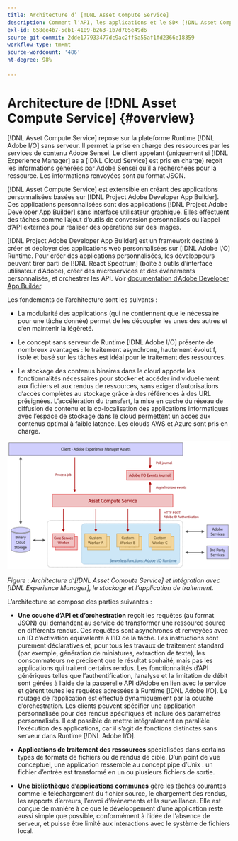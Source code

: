 ```yaml
---
title: Architecture d’ [!DNL Asset Compute Service]
description: Comment l’API, les applications et le SDK [!DNL Asset Compute Service] fonctionnent ensemble pour fournir un service de traitement des ressources natif dans le cloud.
exl-id: 658ee4b7-5eb1-4109-b263-1b7d705e49d6
source-git-commit: 2dde177933477dc9ac2ff5a55af1fd2366e18359
workflow-type: tm+mt
source-wordcount: '486'
ht-degree: 98%

---
```


# Architecture de [!DNL Asset Compute Service] {#overview}

[!DNL Asset Compute Service] repose sur la plateforme Runtime [!DNL Adobe I/O] sans serveur. Il permet la prise en charge des ressources par les services de contenu Adobe Sensei. Le client appelant (uniquement si [!DNL Experience Manager] as a [!DNL Cloud Service] est pris en charge) reçoit les informations générées par Adobe Sensei qu’il a recherchées pour la ressource. Les informations renvoyées sont au format JSON.

[!DNL Asset Compute Service] est extensible en créant des applications personnalisées basées sur [!DNL Project Adobe Developer App Builder]. Ces applications personnalisées sont des applications [!DNL Project Adobe Developer App Builder] sans interface utilisateur graphique. Elles effectuent des tâches comme l’ajout d’outils de conversion personnalisés ou l’appel d’API externes pour réaliser des opérations sur des images.

[!DNL Project Adobe Developer App Builder] est un framework destiné à créer et déployer des applications web personnalisées sur [!DNL Adobe I/O] Runtime. Pour créer des applications personnalisées, les développeurs peuvent tirer parti de [!DNL React Spectrum] (boîte à outils d’interface utilisateur d’Adobe), créer des microservices et des événements personnalisés, et orchestrer les API. Voir [documentation d’Adobe Developer App Builder](https://developer.adobe.com/app-builder/docs/overview).

Les fondements de l’architecture sont les suivants :

* La modularité des applications (qui ne contiennent que le nécessaire pour une tâche donnée) permet de les découpler les unes des autres et d’en maintenir la légèreté.

* Le concept sans serveur de Runtime [!DNL Adobe I/O] présente de nombreux avantages : le traitement asynchrone, hautement évolutif, isolé et basé sur les tâches est idéal pour le traitement des ressources.

* Le stockage des contenus binaires dans le cloud apporte les fonctionnalités nécessaires pour stocker et accéder individuellement aux fichiers et aux rendus de ressources, sans exiger d’autorisations d’accès complètes au stockage grâce à des références à des URL présignées. L’accélération du transfert, la mise en cache du réseau de diffusion de contenu et la co-localisation des applications informatiques avec l’espace de stockage dans le cloud permettent un accès aux contenus optimal à faible latence. Les clouds AWS et Azure sont pris en charge.

![Architecture d’Asset Compute Service](assets/architecture-diagram.png)

*Figure : Architecture d’[!DNL Asset Compute Service] et intégration avec [!DNL Experience Manager], le stockage et l’application de traitement.*

L’architecture se compose des parties suivantes :

* **Une couche d’API et d’orchestration** reçoit les requêtes (au format JSON) qui demandent au service de transformer une ressource source en différents rendus. Ces requêtes sont asynchrones et renvoyées avec un ID d’activation équivalente à l’ID de la tâche. Les instructions sont purement déclaratives et, pour tous les travaux de traitement standard (par exemple, génération de miniatures, extraction de texte), les consommateurs ne précisent que le résultat souhaité, mais pas les applications qui traitent certains rendus. Les fonctionnalités d’API génériques telles que l’authentification, l’analyse et la limitation de débit sont gérées à l’aide de la passerelle API d’Adobe en lien avec le service et gèrent toutes les requêtes adressées à Runtime [!DNL Adobe I/O]. Le routage de l’application est effectué dynamiquement par la couche d’orchestration. Les clients peuvent spécifier une application personnalisée pour des rendus spécifiques et inclure des paramètres personnalisés. Il est possible de mettre intégralement en parallèle l’exécution des applications, car il s’agit de fonctions distinctes sans serveur dans Runtime [!DNL Adobe I/O].

* **Applications de traitement des ressources** spécialisées dans certains types de formats de fichiers ou de rendus de cible. D’un point de vue conceptuel, une application ressemble au concept pipe d’Unix : un fichier d’entrée est transformé en un ou plusieurs fichiers de sortie.

* **Une [bibliothèque d’applications communes](https://github.com/adobe/asset-compute-sdk)** gère les tâches courantes comme le téléchargement du fichier source, le chargement des rendus, les rapports d’erreurs, l’envoi d’événements et la surveillance. Elle est conçue de manière à ce que le développement d’une application reste aussi simple que possible, conformément à l’idée de l’absence de serveur, et puisse être limité aux interactions avec le système de fichiers local.

<!-- TBD:

* About the YAML file?
* See [https://developer.adobe.com/app-builder/docs/getting_started/first_app/#5-anatomy-of-a-project-firefly-application](https://www.adobe.io/project-firefly/docs/getting_started/first_app/#5-anatomy-of-a-project-firefly-application).

* minimize description to custom applications
* remove all internal stuff (e.g. Photoshop application, API Gateway) from text and diagram
* update diagram to focus on 3rd party custom applications ONLY
* Explain important transactions/handshakes?
* Flow of assets/control? See the illustration on the Nui diagrams wiki.
* Illustrations. See the SVG shared by Alex.
* Exceptions? Limitations? Call-outs? Gotchas?
* Do we want to add what basic processing is not available currently, that is expected by existing AEM customers?
-->
